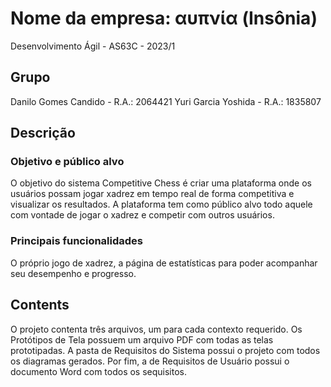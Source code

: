 # Nome da empresa: αυπνία (Insônia)
Desenvolvimento Ágil - AS63C - 2023/1

## Grupo
Danilo Gomes Candido - R.A.: 2064421
Yuri Garcia Yoshida - R.A.: 1835807


## Descrição
### Objetivo e público alvo
O objetivo do sistema Competitive Chess é criar uma plataforma onde os usuários possam jogar xadrez em tempo real de forma competitiva e visualizar os resultados. A plataforma tem como público alvo todo aquele com vontade de jogar o xadrez e competir com outros usuários. 

### Principais funcionalidades
O próprio jogo de xadrez,
a página de estatísticas para poder acompanhar seu desempenho e progresso.

## Contents
O projeto contenta três arquivos, um para cada contexto requerido.
Os Protótipos de Tela possuem um arquivo PDF com todas as telas prototipadas.
A pasta de Requisitos do Sistema possui o projeto com todos os diagramas gerados.
Por fim, a de Requisitos de Usuário possui o documento Word com todos os sequisitos.